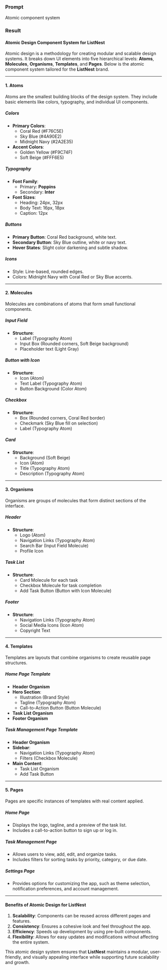 ### Prompt

Atomic component system

### Result

#### Atomic Design Component System for **ListNest**

Atomic design is a methodology for creating modular and scalable design systems. It breaks down UI elements into five hierarchical levels: **Atoms**, **Molecules**, **Organisms**, **Templates**, and **Pages**. Below is the atomic component system tailored for the **ListNest** brand.

---

#### **1. Atoms**
Atoms are the smallest building blocks of the design system. They include basic elements like colors, typography, and individual UI components.

##### **Colors**
- **Primary Colors**:  
  - Coral Red (#F76C5E)  
  - Sky Blue (#4A90E2)  
  - Midnight Navy (#2A2E35)  
- **Accent Colors**:  
  - Golden Yellow (#F9C74F)  
  - Soft Beige (#FFF6E5)  

##### **Typography**
- **Font Family**:  
  - Primary: **Poppins**  
  - Secondary: **Inter**  
- **Font Sizes**:  
  - Heading: 24px, 32px  
  - Body Text: 16px, 18px  
  - Caption: 12px  

##### **Buttons**
- **Primary Button**: Coral Red background, white text.  
- **Secondary Button**: Sky Blue outline, white or navy text.  
- **Hover States**: Slight color darkening and subtle shadow.

##### **Icons**
- Style: Line-based, rounded edges.  
- Colors: Midnight Navy with Coral Red or Sky Blue accents.  

---

#### **2. Molecules**
Molecules are combinations of atoms that form small functional components.

##### **Input Field**
- **Structure**:  
  - Label (Typography Atom)  
  - Input Box (Rounded corners, Soft Beige background)  
  - Placeholder text (Light Gray)  

##### **Button with Icon**
- **Structure**:  
  - Icon (Atom)  
  - Text Label (Typography Atom)  
  - Button Background (Color Atom)  

##### **Checkbox**
- **Structure**:  
  - Box (Rounded corners, Coral Red border)  
  - Checkmark (Sky Blue fill on selection)  
  - Label (Typography Atom)  

##### **Card**
- **Structure**:  
  - Background (Soft Beige)  
  - Icon (Atom)  
  - Title (Typography Atom)  
  - Description (Typography Atom)  

---

#### **3. Organisms**
Organisms are groups of molecules that form distinct sections of the interface.

##### **Header**
- **Structure**:  
  - Logo (Atom)  
  - Navigation Links (Typography Atom)  
  - Search Bar (Input Field Molecule)  
  - Profile Icon  

##### **Task List**
- **Structure**:  
  - Card Molecule for each task  
  - Checkbox Molecule for task completion  
  - Add Task Button (Button with Icon Molecule)  

##### **Footer**
- **Structure**:  
  - Navigation Links (Typography Atom)  
  - Social Media Icons (Icon Atom)  
  - Copyright Text  

---

#### **4. Templates**
Templates are layouts that combine organisms to create reusable page structures.

##### **Home Page Template**
- **Header Organism**  
- **Hero Section**:  
  - Illustration (Brand Style)  
  - Tagline (Typography Atom)  
  - Call-to-Action Button (Button Molecule)  
- **Task List Organism**  
- **Footer Organism**

##### **Task Management Page Template**
- **Header Organism**  
- **Sidebar**:  
  - Navigation Links (Typography Atom)  
  - Filters (Checkbox Molecule)  
- **Main Content**:  
  - Task List Organism  
  - Add Task Button  

---

#### **5. Pages**
Pages are specific instances of templates with real content applied.

##### **Home Page**
- Displays the logo, tagline, and a preview of the task list.  
- Includes a call-to-action button to sign up or log in.

##### **Task Management Page**
- Allows users to view, add, edit, and organize tasks.  
- Includes filters for sorting tasks by priority, category, or due date.

##### **Settings Page**
- Provides options for customizing the app, such as theme selection, notification preferences, and account management.

---

#### **Benefits of Atomic Design for ListNest**
1. **Scalability**: Components can be reused across different pages and features.  
2. **Consistency**: Ensures a cohesive look and feel throughout the app.  
3. **Efficiency**: Speeds up development by using pre-built components.  
4. **Flexibility**: Allows for easy updates and modifications without affecting the entire system.

This atomic design system ensures that **ListNest** maintains a modular, user-friendly, and visually appealing interface while supporting future scalability and growth.